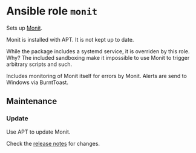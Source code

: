 # Ansible role `monit`

Sets up [Monit](https://mmonit.com/monit/).

Monit is installed with APT. It is not kept up to date.

While the package includes a systemd service, it is overriden by this role. Why?
The included sandboxing make it impossible to use Monit to trigger arbitrary
scripts and such.

Includes monitoring of Monit itself for errors by Monit. Alerts are send to
Windows via BurntToast.

## Maintenance

### Update

Use APT to update Monit.

Check the [release notes](https://mmonit.com/monit/changes/) for changes.
